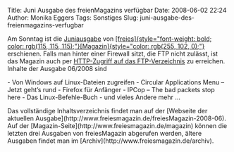 Title: Juni Ausgabe des freienMagazins verfügbar
Date: 2008-06-02 22:24
Author: Monika Eggers
Tags: Sonstiges
Slug: juni-ausgabe-des-freienmagazins-verfugbar

Am Sonntag ist die
[Juniausgabe](ftp://ftp.freiesmagazin.de/2008/freiesMagazin-2008-06.pdf)
von
[[freies]{style="font-weight: bold; color: rgb(115, 115, 115);"}[Magazin]{style="color: rgb(255, 102, 0);"}](http://www.freiesmagazin.de/magazin)
erschienen. Falls man hinter einer Firewall sitzt, die FTP nicht
zulässt, ist das Magazin auch per [HTTP-Zugriff auf das
FTP-Verzeichnis](http://www.freiesmagazin.de/ftp/2008/freiesMagazin-2008-06.pdf)
zu erreichen. Inhalte der Ausgabe 06/2008 sind

</p>
-   Von Windows auf Linux-Dateien zugreifen
-   Circular Applications Menu – Jetzt geht’s rund
-   Firefox für Anfänger
-   IPCop – The bad packets stop here
-   Das Linux-Befehle-Buch
-   und vieles Andere mehr ...

</p>
Das vollständige Inhaltsverzeichnis findet man auf der [Webseite der
aktuellen Ausgabe](http://www.freiesmagazin.de/freiesMagazin-2008-06).
Auf der [Magazin-Seite](http://www.freiesmagazin.de/magazin) können die
letzten drei Ausgaben von freiesMagazin abgerufen werden, ältere
Ausgaben findet man im [Archiv](http://www.freiesmagazin.de/archiv).

</p>
<!--break--><!--break-->
